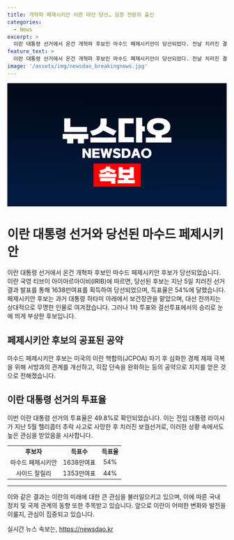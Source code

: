 ```yaml
---
title: 개혁파 페제시키안 이란 대선 당선… 심장 전문의 출신
categories:
  - News
excerpt: >
  이란 대통령 선거에서 온건 개혁파 후보인 마수드 페제시키안이 당선되었다. 전날 치러진 결선투표에서 1638만여표(54%)를 획득하여 강경 보수 성향인 후보를 이겼다. 페제시키안 후보는 아랍이란이란 핵합의 파기 후 경제 제재 극복과 서방과의 관계 개선을 약속하며 미국의 제재를 완화하는 등의 공약으로 지지를 얻었다. 무명에서 갑작스럽게 눈에 띄게 된 그는 유일한 온건 개혁파 후보로서의 성공을 이루었다.
feature_text: >
  이란 대통령 선거에서 온건 개혁파 후보인 마수드 페제시키안이 당선되었다. 전날 치러진 결선투표에서 1638만여표(54%)를 획득하여 강경 보수 성향인 후보를 이겼다. 페제시키안 후보는 아랍이란이란 핵합의 파기 후 경제 제재 극복과 서방과의 관계 개선을 약속하며 미국의 제재를 완화하는 등의 공약으로 지지를 얻었다. 무명에서 갑작스럽게 눈에 띄게 된 그는 유일한 온건 개혁파 후보로서의 성공을 이루었다.
image: '/assets/img/newsdao_breakingnews.jpg'
---
```


<p><img src="/assets/img/newsdao_breakingnews.jpg" alt="bookingtag 속보" /></p>

<h1>이란 대통령 선거와 당선된 마수드 페제시키안</h1>

<p data-ke-size="size16">이란 대통령 선거에서 온건 개혁파 후보인 마수드 페제시키안 후보가 당선되었습니다. 이란 국영 티브이 아이아르아이비(IRIB)에 따르면, 당선된 후보는 지난 5일 치러진 선거결과 발표를 통해 1638만여표를 획득하여 당선되었으며, 득표율은 54%에 달했습니다. 페제시키안 후보는 과거 대통령 하타미 아래에서 보건장관을 맡았으며, 대선 전까지는 상대적으로 무명한 인물로 여겨졌습니다. 그러나 1차 투표와 결선투표에서의 승리로 눈에 띄게 부상한 후보입니다.</p>

<h2 data-ke-size="size26">페제시키안 후보의 공표된 공약</h2>

<p data-ke-size="size16">마수드 페제시키안 후보는 미국의 이란 핵합의(JCPOA) 파기 후 심화한 경제 제재 극복을 위해 서방과의 관계를 개선하고, 히잡 단속을 완화하는 등의 공약으로 지지를 얻은 것으로 전해졌습니다.</p>

<h2 data-ke-size="size26">이란 대통령 선거의 투표율</h2>

<p data-ke-size="size16">이번 이란 대통령 선거의 투표율은 49.8%로 확인되었습니다. 이는 전임 대통령 라이시가 지난 5월 헬리콥터 추락 사고로 사망한 후 치러진 보궐선거로, 이러한 상황 속에서도 높은 관심을 받았음을 시사합니다.</p>

<table>
    <tr>
        <td style="text-align: center; height: 17px;"><b>후보자</b></td>
        <td style="text-align: center; height: 17px;"><b>득표수</b></td>
        <td style="text-align: center; height: 17px;"><b>득표율</b></td>
    </tr>
    <tr>
        <td style="text-align: center; height: 17px;">마수드 페제시키안</td>
        <td style="text-align: center; height: 17px;">1638만여표</td>
        <td style="text-align: center; height: 17px;">54%</td>
    </tr>
    <tr>
        <td style="text-align: center; height: 17px;">사이드 잘릴리</td>
        <td style="text-align: center; height: 17px;">1353만여표</td>
        <td style="text-align: center; height: 17px;">44%</td>
    </tr>
</table>

<hr>

<p data-ke-size="size16">이와 같은 결과는 이란의 미래에 대한 큰 관심을 불러일으키고 있으며, 이에 따른 국내 정치 및 국제 관계의 동향 또한 주목받고 있습니다. 앞으로 이란이 어떠한 변화와 발전을 이룰지, 관심이 집중되고 있습니다.</p>
실시간 뉴스 속보는, <a href="https://newsdao.kr" rel="dofollow">https://newsdao.kr</a>


